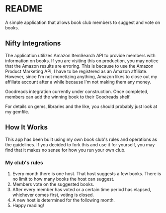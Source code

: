 # README

A simple application that allows book club members to suggest and vote on books.

## Nifty Integrations
The application utilizes Amazon ItemSearch API to provide members with information on books. If you are visiting this on production, you may notice that the Amazon results are erroring. This is because to use the Amazon Product Marketing API, I have to be registered as an Amazon affiliate. However, since I'm not monetizing anything, Amazon likes to close out my affiliate account after a while because I'm not making them any money.

Goodreads integration currently under construction. Once completed, members can add the winning book to their Goodreads shelf.

For details on gems, libraries and the like, you should probably just look at my gemfile.

## How It Works
This app has been built using my own book club's rules and operations as the guidelines. If you decided to fork this and use it for yourself, you may find that it makes no sense for how you run your own club.

### My club's rules
1. Every month there is one host. That host suggests a few books. There is no limit to how many books the host can suggest.
2. Members vote on the suggested books.
3. After every member has voted or a certain time period has elapsed, whichever comes first, voting is closed.
4. A new host is determined for the following month.
5. Happy reading!